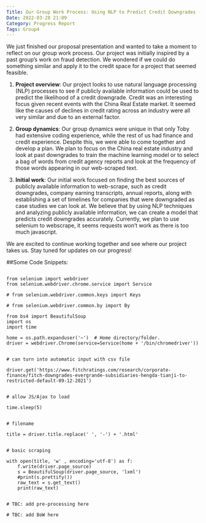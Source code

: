 ```yaml
---
Title: Our Group Work Process: Using NLP to Predict Credit Downgrades (by "Group 4")
Date: 2022-03-28 21:09
Category: Progress Report
Tags: Group4
---
```


We just finished our proposal presentation and wanted to take a moment to reflect on our group work process. Our project was initially inspired by a past group’s work on fraud detection. We wondered if we could do something similar and apply it to the credit space for a project that seemed feasible.

1. **Project overview**: Our project looks to use natural language processing (NLP) processes to see if publicly available information could be used to predict the likelihood of a credit downgrade. Credit was an interesting focus given recent events with the China Real Estate market. It seemed like the causes of declines in credit rating across an industry were all very similar and due to an external factor.

2. **Group dynamics**: Our group dynamics were unique in that only Toby had extensive coding experience, while the rest of us had finance and credit experience. Despite this, we were able to come together and develop a plan. We plan to focus on the China real estate industry and look at past downgrades to train the machine learning model or to select a bag of words from credit agency reports and look at the frequency of those words appearing in our web-scraped text.

3. **Initial work**: Our initial work focused on finding the best sources of publicly available information to web-scrape, such as credit downgrades, company earning transcripts, annual reports, along with establishing a set of timelines for companies that were downgraded as case studies we can look at. We believe that by using NLP techniques and analyzing publicly available information, we can create a model that predicts credit downgrades accurately. Currently, we plan to use selenium to webscrape, it seems requests won’t work as there is too much javascript.

We are excited to continue working together and see where our project takes us. Stay tuned for updates on our progress!

##Some Code Snippets:

```#webscraping

from selenium import webdriver
from selenium.webdriver.chrome.service import Service

# from selenium.webdriver.common.keys import Keys

# from selenium.webdriver.common.by import By

from bs4 import BeautifulSoup
import os
import time

home = os.path.expanduser('~')  # Home directory/folder.
driver = webdriver.Chrome(service=Service(home + '/bin/chromedriver'))


# can turn into automatic input with csv file

driver.get('https://www.fitchratings.com/research/corporate-finance/fitch-downgrades-evergrande-subsidiaries-hengda-tianji-to-restricted-default-09-12-2021')


# allow JS/Ajax to load

time.sleep(5)


# filename

title = driver.title.replace(' ', '-') + '.html'


# basic scraping

with open(title, 'w' , encoding='utf-8') as f:
    f.write(driver.page_source)
    s = BeautifulSoup(driver.page_source, 'lxml')
    #print(s.prettify())
    raw_text = s.get_text()
    print(raw_text)

    
# TBC: add pre-processing here

# TBC: add BoW here
```
    
